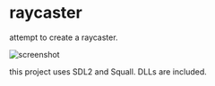 raycaster
========
attempt to create a raycaster.

![screenshot](http://i.giphy.com/l0Exd45hmCKmoXkSQ.gif)

this project uses SDL2 and Squall.
DLLs are included.
